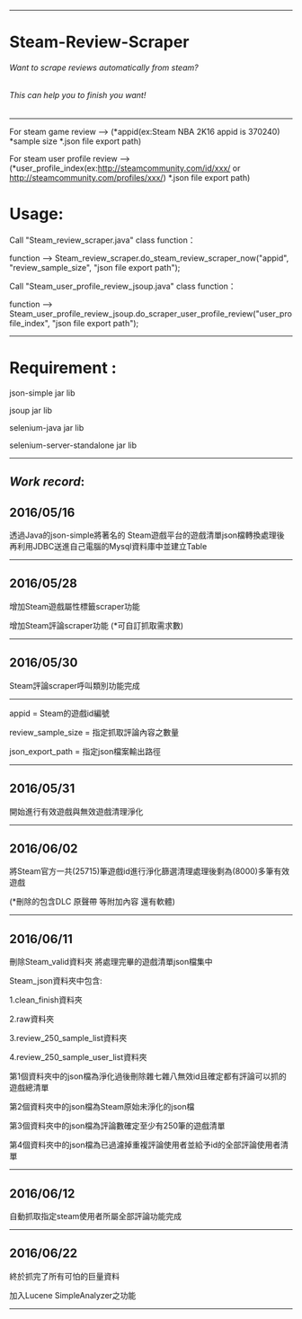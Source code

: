 ------------------------------------------------

# Steam-Review-Scraper

###### Want to scrape reviews automatically from steam?

###### This can help you to finish you want!

------------------------------------------------

For steam game review --> (*appid(ex:Steam NBA 2K16 appid is 370240) *sample size *.json file export path)

For steam user profile review --> (*user_profile_index(ex:http://steamcommunity.com/id/xxx/ or http://steamcommunity.com/profiles/xxx/) *.json file export path)

# Usage:

Call "Steam_review_scraper.java" class function：

function --> Steam_review_scraper.do_steam_review_scraper_now("appid", "review_sample_size", "json file export path");


Call "Steam_user_profile_review_jsoup.java" class function：

function --> Steam_user_profile_review_jsoup.do_scraper_user_profile_review("user_profile_index", "json file export path");

------------------------------------------------

# Requirement :

json-simple jar lib

jsoup jar lib

selenium-java jar lib

selenium-server-standalone jar lib

------------------------------------------------


## *Work record*:


## 2016/05/16

透過Java的json-simple將著名的
Steam遊戲平台的遊戲清單json檔轉換處理後
再利用JDBC送進自己電腦的Mysql資料庫中並建立Table

------------------------------------------------

## 2016/05/28

增加Steam遊戲屬性標籤scraper功能

增加Steam評論scraper功能 (*可自訂抓取需求數)

------------------------------------------------

## 2016/05/30

Steam評論scraper呼叫類別功能完成 

------------------------------------------------

appid = Steam的遊戲id編號

review_sample_size = 指定抓取評論內容之數量

json_export_path = 指定json檔案輸出路徑

------------------------------------------------

## 2016/05/31

開始進行有效遊戲與無效遊戲清理淨化

------------------------------------------------

## 2016/06/02

將Steam官方一共(25715)筆遊戲id進行淨化篩選清理處理後剩為(8000)多筆有效遊戲

(*刪除的包含DLC 原聲帶 等附加內容 還有軟體)

------------------------------------------------

## 2016/06/11

刪除Steam_valid資料夾 將處理完畢的遊戲清單json檔集中

Steam_json資料夾中包含:

1.clean_finish資料夾

2.raw資料夾

3.review_250_sample_list資料夾

4.review_250_sample_user_list資料夾

第1個資料夾中的json檔為淨化過後刪除雜七雜八無效id且確定都有評論可以抓的遊戲總清單

第2個資料夾中的json檔為Steam原始未淨化的json檔

第3個資料夾中的json檔為評論數確定至少有250筆的遊戲清單

第4個資料夾中的json檔為已過濾掉重複評論使用者並給予id的全部評論使用者清單

------------------------------------------------

## 2016/06/12

自動抓取指定steam使用者所屬全部評論功能完成

------------------------------------------------

## 2016/06/22

終於抓完了所有可怕的巨量資料

加入Lucene SimpleAnalyzer之功能

------------------------------------------------